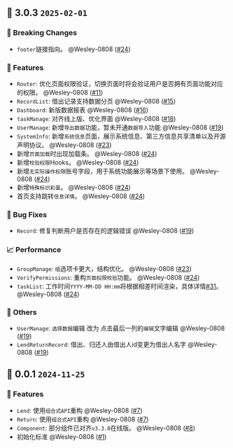 
## 🌈 3.0.3 `2025-02-01` 
### 🚨 Breaking Changes
- `footer`链接指向。 @Wesley-0808 ([#24](https://github.com/Wesley-0808/MTB-OA/pull/24))
### 🚀 Features
- `Router`: 优化页面权限验证，切换页面时将会验证用户是否拥有页面功能对应的权限。 @Wesley-0808 ([#11](https://github.com/Wesley-0808/MTB-OA/pull/11))
- `RecordList`: 借出记录支持数据分页 @Wesley-0808 ([#15](https://github.com/Wesley-0808/MTB-OA/pull/15))
- `Dashboard`: 新版数据报表 @Wesley-0808 ([#16](https://github.com/Wesley-0808/MTB-OA/pull/16))
- `taskManage`: 对齐线上版、优化界面 @Wesley-0808 ([#18](https://github.com/Wesley-0808/MTB-OA/pull/18))
- `UserManage`: 新增`导出数据`功能，暂未开通`数据导入`功能 @Wesley-0808 ([#19](https://github.com/Wesley-0808/MTB-OA/pull/19))
- `SystemInfo`: 新增`系统信息`页面，展示系统信息、第三方信息共享清单以及开源声明协议。 @Wesley-0808 ([#23](https://github.com/Wesley-0808/MTB-OA/pull/23))
- 新增`页面加载`时出现加载条。 @Wesley-0808 ([#24](https://github.com/Wesley-0808/MTB-OA/pull/24))
- 新增`校验权限`Hooks。 @Wesley-0808 ([#24](https://github.com/Wesley-0808/MTB-OA/pull/24))
- 新增`无实际操作权限`账号字段，用于系统功能展示等场景下使用。 @Wesley-0808 ([#24](https://github.com/Wesley-0808/MTB-OA/pull/24))
- 新增`特殊标识彩蛋`。 @Wesley-0808 ([#24](https://github.com/Wesley-0808/MTB-OA/pull/24))
- 首页支持跳转`信息详情`。 @Wesley-0808 ([#24](https://github.com/Wesley-0808/MTB-OA/pull/24))
### 🐞 Bug Fixes
- `Record`: 修复判断用户是否存在的逻辑错误 @Wesley-0808 ([#19](https://github.com/Wesley-0808/MTB-OA/pull/19))
### 📈 Performance
- `GroupManage`: `组`选项卡更大，结构优化。 @Wesley-0808 ([#23](https://github.com/Wesley-0808/MTB-OA/pull/23))
- `VerifyPermissions`: 重构`页面权限校验`功能。 @Wesley-0808 ([#24](https://github.com/Wesley-0808/MTB-OA/pull/24))
- `taskList`: 工作时间`YYYY-MM-DD HH:mm`将根据相差时间渲染，具体详情[#31](https://github.com/Wesley-0808/MTB-OA/issue/31)。 @Wesley-0808 ([#24](https://github.com/Wesley-0808/MTB-OA/pull/24))
### 🚧 Others
- `UserManage`:  `选择数据`编辑 改为 点击最后一列的`编辑`文字编辑 @Wesley-0808 ([#19](https://github.com/Wesley-0808/MTB-OA/pull/19))
- `LendReturnRecord`:  借出、归还人由借出人id变更为借出人名字 @Wesley-0808 ([#19](https://github.com/Wesley-0808/MTB-OA/pull/19))

## 🌈 0.0.1 `2024-11-25` 
### 🚀 Features
- `Lend`: 使用`组合式API`重构 @Wesley-0808 ([#7](https://github.com/Wesley-0808/MTB-OA/pull/7))
- `Return`: 使用`组合式API`重构 @Wesley-0808 ([#7](https://github.com/Wesley-0808/MTB-OA/pull/7))
- `Component`: 部分组件已对齐`v3.3.0`在线版。 @Wesley-0808 ([#8](https://github.com/Wesley-0808/MTB-OA/pull/8))
- 初始化标准 @Wesley-0808 ([#1](https://github.com/Wesley-0808/MTB-OA/pull/1))
